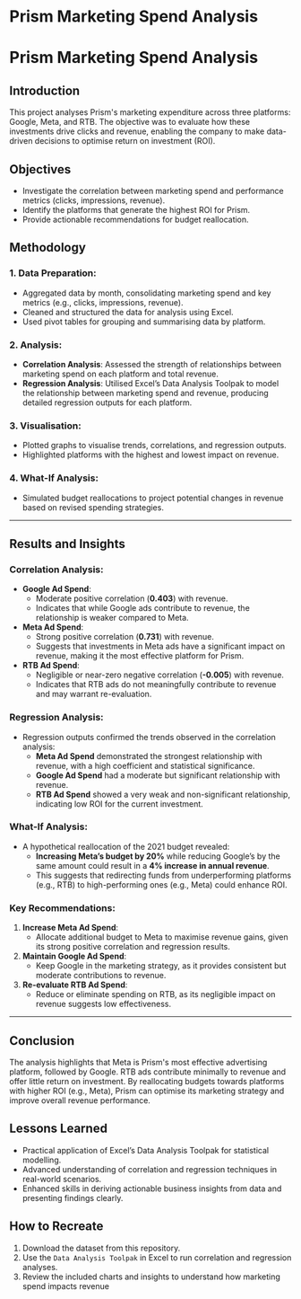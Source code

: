 # Prism Marketing Spend Analysis

# Prism Marketing Spend Analysis

## Introduction
This project analyses Prism's marketing expenditure across three platforms: Google, Meta, and RTB. The objective was to evaluate how these investments drive clicks and revenue, enabling the company to make data-driven decisions to optimise return on investment (ROI).

## Objectives
- Investigate the correlation between marketing spend and performance metrics (clicks, impressions, revenue).
- Identify the platforms that generate the highest ROI for Prism.
- Provide actionable recommendations for budget reallocation.

## Methodology
### 1. **Data Preparation**:
   - Aggregated data by month, consolidating marketing spend and key metrics (e.g., clicks, impressions, revenue).
   - Cleaned and structured the data for analysis using Excel.
   - Used pivot tables for grouping and summarising data by platform.

### 2. **Analysis**:
   - **Correlation Analysis**: Assessed the strength of relationships between marketing spend on each platform and total revenue.
   - **Regression Analysis**: Utilised Excel’s Data Analysis Toolpak to model the relationship between marketing spend and revenue, producing detailed regression outputs for each platform.

### 3. **Visualisation**:
   - Plotted graphs to visualise trends, correlations, and regression outputs.
   - Highlighted platforms with the highest and lowest impact on revenue.

### 4. **What-If Analysis**:
   - Simulated budget reallocations to project potential changes in revenue based on revised spending strategies.

---

## Results and Insights
### **Correlation Analysis**:
- **Google Ad Spend**:
  - Moderate positive correlation (**0.403**) with revenue.
  - Indicates that while Google ads contribute to revenue, the relationship is weaker compared to Meta.
- **Meta Ad Spend**:
  - Strong positive correlation (**0.731**) with revenue.
  - Suggests that investments in Meta ads have a significant impact on revenue, making it the most effective platform for Prism.
- **RTB Ad Spend**:
  - Negligible or near-zero negative correlation (**-0.005**) with revenue.
  - Indicates that RTB ads do not meaningfully contribute to revenue and may warrant re-evaluation.

### **Regression Analysis**:
- Regression outputs confirmed the trends observed in the correlation analysis:
  - **Meta Ad Spend** demonstrated the strongest relationship with revenue, with a high coefficient and statistical significance.
  - **Google Ad Spend** had a moderate but significant relationship with revenue.
  - **RTB Ad Spend** showed a very weak and non-significant relationship, indicating low ROI for the current investment.

### **What-If Analysis**:
- A hypothetical reallocation of the 2021 budget revealed:
  - **Increasing Meta’s budget by 20%** while reducing Google’s by the same amount could result in a **4% increase in annual revenue**.
  - This suggests that redirecting funds from underperforming platforms (e.g., RTB) to high-performing ones (e.g., Meta) could enhance ROI.

### Key Recommendations:
1. **Increase Meta Ad Spend**:
   - Allocate additional budget to Meta to maximise revenue gains, given its strong positive correlation and regression results.
2. **Maintain Google Ad Spend**:
   - Keep Google in the marketing strategy, as it provides consistent but moderate contributions to revenue.
3. **Re-evaluate RTB Ad Spend**:
   - Reduce or eliminate spending on RTB, as its negligible impact on revenue suggests low effectiveness.

---

## Conclusion
The analysis highlights that Meta is Prism's most effective advertising platform, followed by Google. RTB ads contribute minimally to revenue and offer little return on investment. By reallocating budgets towards platforms with higher ROI (e.g., Meta), Prism can optimise its marketing strategy and improve overall revenue performance.

## Lessons Learned
- Practical application of Excel’s Data Analysis Toolpak for statistical modelling.
- Advanced understanding of correlation and regression techniques in real-world scenarios.
- Enhanced skills in deriving actionable business insights from data and presenting findings clearly.

## How to Recreate
1. Download the dataset from this repository.
2. Use the `Data Analysis Toolpak` in Excel to run correlation and regression analyses.
3. Review the included charts and insights to understand how marketing spend impacts revenue
